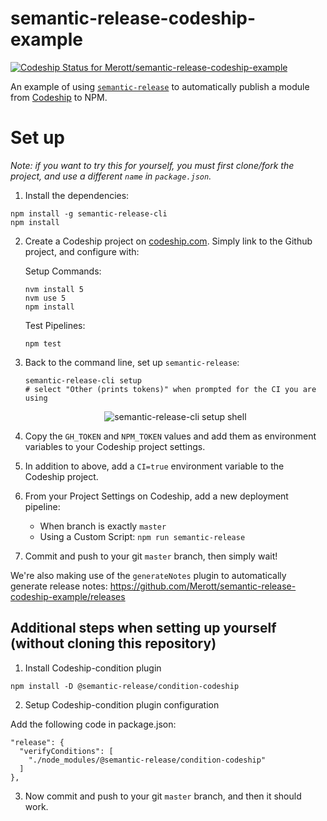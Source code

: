 # semantic-release-codeship-example

[ ![Codeship Status for Merott/semantic-release-codeship-example](https://codeship.com/projects/ab874470-be1a-0133-da64-7e9e0e2677da/status?branch=master)](https://codeship.com/projects/136813)

An example of using [`semantic-release`](https://github.com/semantic-release/semantic-release)
to automatically publish a module from [Codeship](https://codeship.com) to NPM.

# Set up

_Note: if you want to try this for yourself, you must first clone/fork the
project, and use a different `name` in `package.json`._


1. Install the dependencies:

  ```
  npm install -g semantic-release-cli
  npm install
  ```

2. Create a Codeship project on [codeship.com](https://codeship.com). Simply
link to the Github project, and configure with:

   Setup Commands:

   ```
   nvm install 5
   nvm use 5
   npm install
   ```

   Test Pipelines:

   ```
   npm test
   ```

3. Back to the command line, set up `semantic-release`:

   ```
   semantic-release-cli setup
   # select "Other (prints tokens)" when prompted for the CI you are using
   ```

   <p align="center">
     <img src="images/semantic-release-cli_setup.png?raw=true" alt="semantic-release-cli setup shell" />
   </p>

4. Copy the `GH_TOKEN` and `NPM_TOKEN` values and add them as environment
variables to your Codeship project settings.

5. In addition to above, add a `CI=true` environment variable to the Codeship
project.

6. From your Project Settings on Codeship, add a new deployment pipeline:

   - When branch is exactly `master`
   - Using a Custom Script: `npm run semantic-release`

7. Commit and push to your git `master` branch, then simply wait!


We're also making use of the `generateNotes` plugin to automatically generate
release notes: https://github.com/Merott/semantic-release-codeship-example/releases

## Additional steps when setting up yourself (without cloning this repository)

1. Install Codeship-condition plugin

```
npm install -D @semantic-release/condition-codeship
```

2. Setup Codeship-condition plugin configuration

Add the following code in package.json:

```
"release": {
  "verifyConditions": [
    "./node_modules/@semantic-release/condition-codeship"
  ]
},
```

3. Now commit and push to your git `master` branch, and then it should work.
